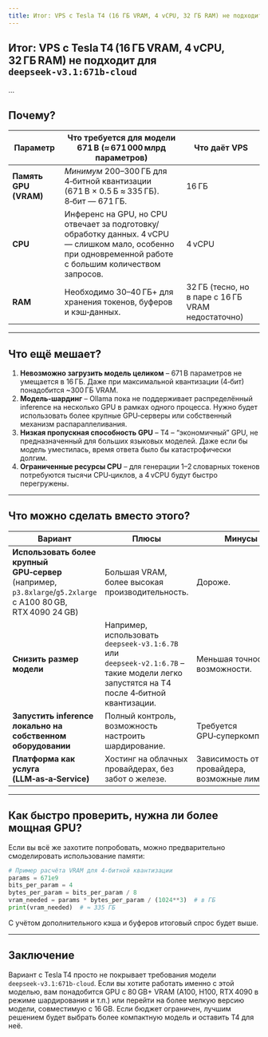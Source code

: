 ```yaml
---
title: Итог: VPS с Tesla T4 (16 ГБ VRAM, 4 vCPU, 32 ГБ RAM) не подходит для `deepseek‑v3.1:671b-cloud`
---
```

## Итог: VPS с Tesla T4 (16 ГБ VRAM, 4 vCPU, 32 ГБ RAM) не подходит для `deepseek‑v3.1:671b-cloud`

...

## Почему?

| Параметр | Что требуется для модели 671 B (≈ 671 000 млрд параметров) | Что даёт VPS |
|----------|-----------------------------------------------------------|--------------|
| **Память GPU (VRAM)** | *Минимум* 200–300 ГБ для 4‑битной квантизации (671 B × 0.5 Б ≈ 335 ГБ). 8‑бит — 671 ГБ. | 16 ГБ |
| **CPU** | Инференс на GPU, но CPU отвечает за подготовку/обработку данных. 4 vCPU — слишком мало, особенно при одновременной работе с большим количеством запросов. | 4 vCPU |
| **RAM** | Необходимо 30–40 ГБ+ для хранения токенов, буферов и кэш‑данных. | 32 ГБ (тесно, но в паре с 16 ГБ VRAM недостаточно) |

---

## Что ещё мешает?

1. **Невозможно загрузить модель целиком** – 671 B параметров не умещается в 16 ГБ. Даже при максимальной квантизации (4‑бит) понадобится ~300 ГБ VRAM.
2. **Модель-шардинг** – Ollama пока не поддерживает распределённый inference на несколько GPU в рамках одного процесса. Нужно будет использовать более крупные GPU‑серверы или собственный механизм распараллеливания.
3. **Низкая пропускная способность GPU** – T4 – “экономичный” GPU, не предназначенный для больших языковых моделей. Даже если бы модель уместилась, время ответа было бы катастрофически долгим.
4. **Ограниченные ресурсы CPU** – для генерации 1–2 словарных токенов потребуются тысячи CPU‑циклов, а 4 vCPU будут быстро перегружены.

---

## Что можно сделать вместо этого?

| Вариант | Плюсы | Минусы |
|---------|-------|--------|
| **Использовать более крупный GPU‑сервер** (например, `p3.8xlarge`/`g5.2xlarge` с A100 80 GB, RTX 4090 24 GB) | Большая VRAM, более высокая производительность. | Дороже. |
| **Снизить размер модели** | Например, использовать `deepseek‑v3.1:6.7B` или `deepseek‑v2.1:6.7B` – такие модели легко запустятся на T4 после 4‑битной квантизации. | Меньшая точность/возможности. |
| **Запустить inference локально на собственном оборудовании** | Полный контроль, возможность настроить шардирование. | Требуется GPU‑суперкомпьютер. |
| **Платформа как услуга (LLM‑as‑a‑Service)** | Хостинг на облачных провайдерах, без забот о железе. | Зависимость от провайдера, возможные лимиты. |

---

## Как быстро проверить, нужна ли более мощная GPU?

Если вы всё же захотите попробовать, можно предварительно смоделировать использование памяти:

```python
# Пример расчёта VRAM для 4‑битной квантизации
params = 671e9
bits_per_param = 4
bytes_per_param = bits_per_param / 8
vram_needed = params * bytes_per_param / (1024**3)  # в ГБ
print(vram_needed)  # ≈ 335 ГБ
```

С учётом дополнительного кэша и буферов итоговый спрос будет выше.

---

## Заключение

Вариант с Tesla T4 просто не покрывает требования модели `deepseek‑v3.1:671b-cloud`. Если вы хотите работать именно с этой моделью, вам понадобится GPU с 80 GB+ VRAM (A100, H100, RTX 4090 в режиме шардирования и т.п.) или перейти на более мелкую версию модели, совместимую с 16 GB. Если бюджет ограничен, лучшим решением будет выбрать более компактную модель и оставить T4 для неё.
